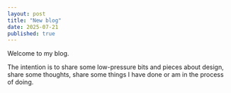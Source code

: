 ```yaml
---
layout: post
title: "New blog"
date: 2025-07-21
published: true
---
```


Welcome to my blog.

The intention is to share some low-pressure bits and pieces about design, share some thoughts, share some things I have done or am in the process of doing.